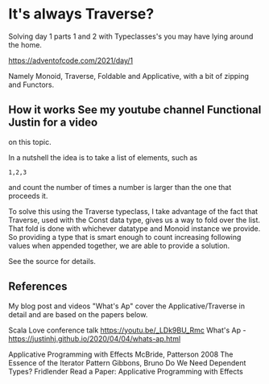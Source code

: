 # It's always Traverse?

Solving day 1 parts 1 and 2 with Typeclasses's you may have lying
around the home.  

https://adventofcode.com/2021/day/1

Namely Monoid, Traverse, Foldable and Applicative, with a bit of
zipping and Functors.

## How it works See my youtube channel Functional Justin for a video
on this topic.

In a nutshell the idea is to take a list of elements, such as

`1,2,3`

and count the number of times a number is larger than the one that
proceeds it.

To solve this using the Traverse typeclass, I take advantage of the
fact that Traverse, used with the Const data type, gives us a way to
fold over the list. That fold is done with whichever datatype and
Monoid instance we provide. So providing a type that is smart enough
to count increasing following values when appended together, we are
able to provide a solution. 

See the source for details.

## References

My blog post and videos "What's Ap" cover the Applicative/Traverse in detail and are based on the papers below.

Scala Love conference talk https://youtu.be/_LDk9BU_Rmc
What's Ap - https://justinhj.github.io/2020/04/04/whats-ap.html

Applicative Programming with Effects McBride, Patterson 2008
The Essence of the Iterator Pattern Gibbons, Bruno
Do We Need Dependent Types? Fridlender
Read a Paper: Applicative Programming with Effects
